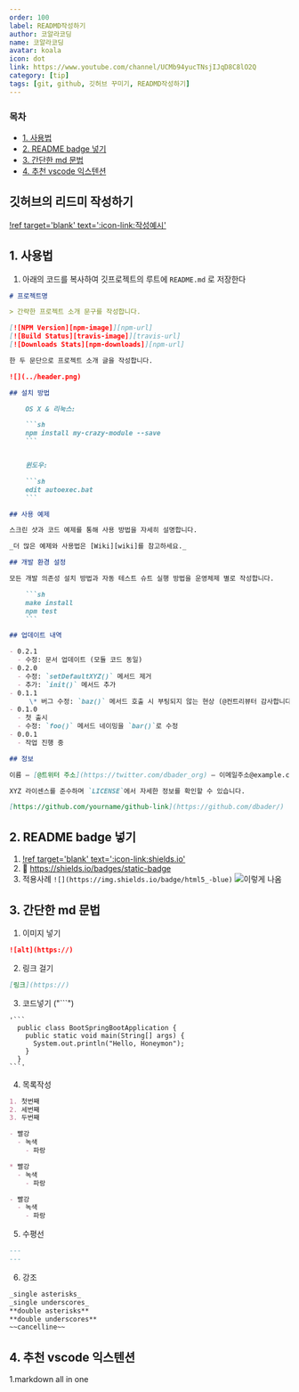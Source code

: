 ```yaml
---
order: 100
label: READMD작성하기
author: 코알라코딩
name: 코알라코딩
avatar: koala
icon: dot
link: https://www.youtube.com/channel/UCMb94yucTNsjIJqD8C8lO2Q
category: [tip]
tags: [git, github, 깃허브 꾸미기, READMD작성하기]
---
```


### 목차 <!-- omit in toc -->
- [1. 사용법](#1-사용법)
- [2. README badge 넣기](#2-readme-badge-넣기)
- [3. 간단한 md 문법](#3-간단한-md-문법)
- [4. 추천 vscode 익스텐션](#4-추천-vscode-익스텐션)


## 깃허브의 리드미 작성하기 <!-- omit in toc -->

[!ref target='blank' text=':icon-link:작성예시'](https://github.com/kimminjung96/OneTrip)

## 1. 사용법

1. 아래의 코드를 복사하여 깃프로젝트의 루트에 `README.md` 로 저장한다

````markdown # READMD.md
# 프로젝트명

> 간략한 프로젝트 소개 문구를 작성합니다.

[![NPM Version][npm-image]][npm-url]
[![Build Status][travis-image]][travis-url]
[![Downloads Stats][npm-downloads]][npm-url]

한 두 문단으로 프로젝트 소개 글을 작성합니다.

![](../header.png)

## 설치 방법

    OS X & 리눅스:

    ```sh
    npm install my-crazy-module --save
    ```


    윈도우:

    ```sh
    edit autoexec.bat
    ```

## 사용 예제

스크린 샷과 코드 예제를 통해 사용 방법을 자세히 설명합니다.

_더 많은 예제와 사용법은 [Wiki][wiki]를 참고하세요._

## 개발 환경 설정

모든 개발 의존성 설치 방법과 자동 테스트 슈트 실행 방법을 운영체제 별로 작성합니다.

    ```sh
    make install
    npm test
    ```

## 업데이트 내역

- 0.2.1
  - 수정: 문서 업데이트 (모듈 코드 동일)
- 0.2.0
  - 수정: `setDefaultXYZ()` 메서드 제거
  - 추가: `init()` 메서드 추가
- 0.1.1
     \* 버그 수정: `baz()` 메서드 호출 시 부팅되지 않는 현상 (@컨트리뷰터 감사합니다!)
- 0.1.0
  - 첫 출시
  - 수정: `foo()` 메서드 네이밍을 `bar()`로 수정
- 0.0.1
  - 작업 진행 중

## 정보

이름 – [@트위터 주소](https://twitter.com/dbader_org) – 이메일주소@example.com

XYZ 라이센스를 준수하며 `LICENSE`에서 자세한 정보를 확인할 수 있습니다.

[https://github.com/yourname/github-link](https://github.com/dbader/)
````

## 2. README badge 넣기

1. [!ref target='blank' text=':icon-link:shields.io'](https://shields.io/)
2. :link: https://shields.io/badges/static-badge
3. 적용사례 `![](https://img.shields.io/badge/html5_-blue)`
   ![이렇게 나옴](https://img.shields.io/badge/html5_-blue)

## 3. 간단한 md 문법

1. 이미지 넣기

```markdown
![alt](https://)
```

2. 링크 걸기

```markdown
[링크](https://)
```

3. 코드넣기 ("```")

````
'```
  public class BootSpringBootApplication {
    public static void main(String[] args) {
      System.out.println("Hello, Honeymon");
    }
  }
```'
````

4. 목록작성

```markdown
1. 첫번째
2. 세번째
3. 두번째

- 빨강
  - 녹색
    - 파랑

* 빨강
  - 녹색
    - 파랑

- 빨강
  - 녹색
    - 파랑
```

5. 수평선

```markdown
---
---
```

6. 강조

```markdown
_single asterisks_
_single underscores_
**double asterisks**
**double underscores**
~~cancelline~~
```

## 4. 추천 vscode 익스텐션

1.markdown all in one
